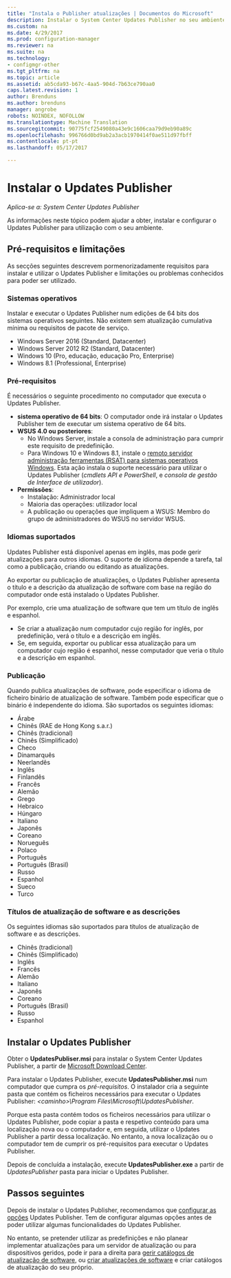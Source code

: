 ```yaml
---
title: "Instala o Publisher atualizações | Documentos do Microsoft"
description: Instalar o System Center Updates Publisher no seu ambiente
ms.custom: na
ms.date: 4/29/2017
ms.prod: configuration-manager
ms.reviewer: na
ms.suite: na
ms.technology:
- configmgr-other
ms.tgt_pltfrm: na
ms.topic: article
ms.assetid: ab5cda93-b67c-4aa5-904d-7b63ce790aa0
caps.latest.revision: 1
author: Brenduns
ms.author: brenduns
manager: angrobe
robots: NOINDEX, NOFOLLOW
ms.translationtype: Machine Translation
ms.sourcegitcommit: 90775fcf2549080a43e9c1606caa79d9eb90a89c
ms.openlocfilehash: 996766d0bd9ab2a3acb1970414f0ae511d97fbff
ms.contentlocale: pt-pt
ms.lasthandoff: 05/17/2017

---
```

# <a name="install-updates-publisher"></a>Instalar o Updates Publisher

*Aplica-se a: System Center Updates Publisher*

As informações neste tópico podem ajudar a obter, instalar e configurar o Updates Publisher para utilização com o seu ambiente.


## <a name="prerequisites-and-limitations"></a>Pré-requisitos e limitações
As secções seguintes descrevem pormenorizadamente requisitos para instalar e utilizar o Updates Publisher e limitações ou problemas conhecidos para poder ser utilizado.

### <a name="operating-systems"></a>Sistemas operativos
Instalar e executar o Updates Publisher num edições de 64 bits dos sistemas operativos seguintes. Não existem sem atualização cumulativa mínima ou requisitos de pacote de serviço.

-   Windows Server 2016 (Standard, Datacenter)
-   Windows Server 2012 R2 (Standard, Datacenter)
-   Windows 10 (Pro, educação, educação Pro, Enterprise)
-   Windows 8.1 (Professional, Enterprise)

### <a name="prerequisites"></a>Pré-requisitos
É necessários o seguinte procedimento no computador que executa o Updates Publisher.

-   **sistema operativo de 64 bits**: O computador onde irá instalar o Updates Publisher tem de executar um sistema operativo de 64 bits.
-   **WSUS 4.0 ou posteriores**:
    -   No Windows Server, instale a consola de administração para cumprir este requisito de predefinição.
    -   Para Windows 10 e Windows 8.1, instale o [remoto servidor administração ferramentas (RSAT) para sistemas operativos Windows](https://support.microsoft.com/help/2693643/remote-server-administration-tools-rsat-for-windows-operating-systems). Esta ação instala o suporte necessário para utilizar o Updates Publisher (*cmdlets API e PowerShell*, e *consola de gestão de Interface de utilizador*).
-   **Permissões**:
    -   Instalação: Administrador local
    -   Maioria das operações: utilizador local
    -   A publicação ou operações que impliquem a WSUS: Membro do grupo de administradores do WSUS no servidor WSUS.

### <a name="supported-languages"></a>Idiomas suportados
Updates Publisher está disponível apenas em inglês, mas pode gerir atualizações para outros idiomas. O suporte de idioma depende a tarefa, tal como a publicação, criando ou editando as atualizações.

Ao exportar ou publicação de atualizações, o Updates Publisher apresenta o título e a descrição da atualização de software com base na região do computador onde está instalado o Updates Publisher.

Por exemplo, crie uma atualização de software que tem um título de inglês e espanhol.

-   Se criar a atualização num computador cujo região for inglês, por predefinição, verá o título e a descrição em inglês.
-   Se, em seguida, exportar ou publicar essa atualização para um computador cujo região é espanhol, nesse computador que veria o título e a descrição em espanhol.

### <a name="publishing"></a>Publicação
Quando publica atualizações de software, pode especificar o idioma de ficheiro binário de atualização de software. Também pode especificar que o binário é independente do idioma. São suportados os seguintes idiomas:

-   Árabe
-   Chinês (RAE de Hong Kong s.a.r.)
-   Chinês (tradicional)
-   Chinês (Simplificado)
-   Checo
-   Dinamarquês
-   Neerlandês
-   Inglês
-   Finlandês
-   Francês
-   Alemão
-   Grego
-   Hebraico
-   Húngaro
-   Italiano
-   Japonês
-   Coreano
-   Norueguês
-   Polaco
-   Português
-   Português (Brasil)
-   Russo
-   Espanhol
-   Sueco
-   Turco

### <a name="software-update-titles-and-descriptions"></a>Títulos de atualização de software e as descrições
Os seguintes idiomas são suportados para títulos de atualização de software e as descrições.

-   Chinês (tradicional)
-   Chinês (Simplificado)
-   Inglês
-   Francês
-   Alemão
-   Italiano
-   Japonês
-   Coreano
-   Português (Brasil)
-   Russo
-   Espanhol



## <a name="install-updates-publisher"></a>Instalar o Updates Publisher
Obter o **UpdatesPubliser.msi** para instalar o System Center Updates Publisher, a partir de [Microsoft Download Center](https://go.microsoft.com/fwlink/?linkid=847967).

Para instalar o Updates Publisher, execute **UpdatesPublisher.msi** num computador que cumpra os *pré-requisitos*. O instalador cria a seguinte pasta que contém os ficheiros necessários para executar o Updates Publisher:  *&lt;caminho&gt;\Program Files\Microsoft\UpdatesPublisher*.

Porque esta pasta contém todos os ficheiros necessários para utilizar o Updates Publisher, pode copiar a pasta e respetivo conteúdo para uma localização nova ou o computador e, em seguida, utilizar o Updates Publisher a partir dessa localização. No entanto, a nova localização ou o computador tem de cumprir os pré-requisitos para executar o Updates Publisher.

Depois de concluída a instalação, execute **UpdatesPublisher.exe** a partir de *UpdatesPublisher* pasta para iniciar o Updates Publisher.

## <a name="next-steps"></a>Passos seguintes
 Depois de instalar o Updates Publisher, recomendamos que [configurar as opções](/tools/updates-publisher-options) Updates Publisher. Tem de configurar algumas opções antes de poder utilizar algumas funcionalidades do Updates Publisher.

 No entanto, se pretender utilizar as predefinições e não planear implementar atualizações para um servidor de atualização ou para dispositivos geridos, pode ir para a direita para [gerir catálogos de atualização de software](/tools/updates-publisher-catalogs), ou [criar atualizações de software](/tools/create-updates-with-updates-publisher) e criar catálogos de atualização do seu próprio.

